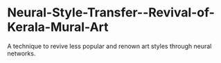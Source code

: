 # Neural-Style-Transfer--Revival-of-Kerala-Mural-Art
A technique to revive less popular and renown art styles through neural networks.
